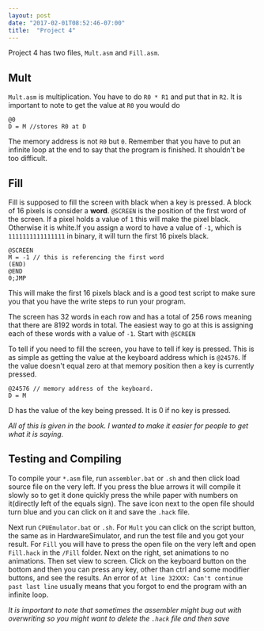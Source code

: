 ```yaml
---
layout: post
date: "2017-02-01T08:52:46-07:00"
title:  "Project 4"
---
```


Project 4 has two files, `Mult.asm` and `Fill.asm`. 

## Mult
`Mult.asm` is multiplication. You have to do `R0 * R1` and put that in `R2`. It is important to note to get the value at `R0` you would do
```
@0
D = M //stores R0 at D
```

The memory address is not `R0` but `0`.  Remember that you have to put an infinite loop at the end to say that the program is finished. It shouldn't be too difficult.

## Fill
Fill is supposed to fill the screen with black when a key is pressed.  A block of 16 pixels is consider a **word**. `@SCREEN` is the position of the first word of the screen. If a pixel holds a value of `1` this will make the pixel black. Otherwise it is white.If you assign a word to have a value of `-1`, which is `1111111111111111` in binary, it will turn the first 16 pixels black.

```
@SCREEN
M = -1 // this is referencing the first word
(END)
@END
0;JMP
```

This will make the first 16 pixels black and is a good test script to make sure you that you have the write steps to run your program.

The screen has 32 words in each row and has a total of 256 rows meaning that there are 8192 words in total. The easiest way to go at this is assigning each of these words with a value of `-1`. Start with `@SCREEN`  

To tell if you need to fill the screen, you have to tell if key is pressed. This is as simple as getting the value at the keyboard address which is `@24576`. If the value doesn't equal zero at that memory position then a key is currently pressed.

```
@24576 // memory address of the keyboard.
D = M
```
D has the value of the key being pressed. It is 0 if no key is pressed.

*All of this is given in the book. I wanted to make it easier for people to get what it is saying.*

## Testing and Compiling

To compile your `*.asm` file, run `assembler.bat` or `.sh` and then click load source file on the very left. If you press the blue arrows it will compile it slowly so to get it done quickly press the while paper with numbers on it(directly left of the equals sign). The save icon next to the open file should turn blue and you can click on it and save the `.hack` file.

Next run `CPUEmulator.bat` or `.sh`. For `Mult` you can click on the script button, the same as in HardwareSimulator, and run the test file and you got your result. For `Fill` you will have to press the open file on the very left and open `Fill.hack` in the `/Fill` folder. Next on the right, set animations to no animations. Then set view to screen. Click on the keyboard button on the bottom and then you can press any key, other than ctrl and some modifier buttons, and see the results. An error of `At line 32XXX: Can't continue past last line` usually means that you forgot  to end the program with an infinite loop.

*It is important to note that sometimes the assembler might bug out with overwriting so you might want to delete the `.hack` file and then save*